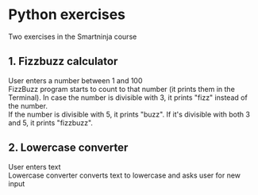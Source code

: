 # Python exercises

Two exercises in the Smartninja course  

## 1. Fizzbuzz calculator

User enters a number between 1 and 100  
FizzBuzz program starts to count to that number (it prints them in the Terminal). In case the number is divisible with 3, it prints "fizz" instead of the number.  
If the number is divisible with 5, it prints "buzz". If it's divisible with both 3 and 5, it prints "fizzbuzz".

## 2. Lowercase converter

User enters text  
Lowercase converter converts text to lowercase and asks user for new input